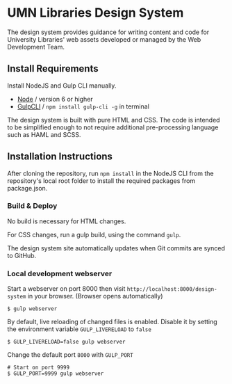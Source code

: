 # UMN Libraries Design System
The design system provides guidance for writing content and code for University Libraries' web assets developed or managed by the Web Development Team.

## Install Requirements
Install NodeJS and Gulp CLI manually.
* [Node](https://nodejs.org/en/download/) / version 6 or higher
* [GulpCLI](http://gulpjs.com/) / `npm install gulp-cli -g` in terminal

The design system is built with pure HTML and CSS. The code is intended to be simplified enough to not require additional pre-processing language such as HAML and SCSS.

## Installation Instructions
After cloning the repository, run `npm install` in the NodeJS CLI from the repository's local root folder to install the required packages from package.json.

### Build & Deploy
No build is necessary for HTML changes.

For CSS changes, run a gulp build, using the command `gulp`.

The design system site automatically updates when Git commits are synced to GitHub.

### Local development webserver
Start a webserver on port 8000 then visit `http://localhost:8000/design-system`
in your browser. (Browser opens automatically)

```shell
$ gulp webserver
```

By default, live reloading of changed files is enabled. Disable it by setting
the environment variable `GULP_LIVERELOAD` to `false`

```shell
$ GULP_LIVERELOAD=false gulp webserver
```

Change the default port `8000` with `GULP_PORT`


```shell
# Start on port 9999
$ GULP_PORT=9999 gulp webserver
```
